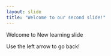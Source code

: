 ```yaml
---
layout: slide
title: "Welcome to our second slide!"
---
```


Welcome to New learning slide

Use the left arrow to go back!
